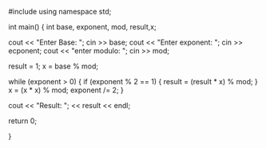 #include <iostream>
using namespace std;

int main() {
  int base, exponent, mod, result,x;

  cout << "Enter Base: ";
  cin >> base;
  cout << "Enter exponent: ";
  cin >> ecponent;
  cout << "enter modulo: ";
  cin >> mod;

  result = 1;
  x = base % mod;

  while (exponent > 0) {
    if (exponent % 2 == 1) {
      result = (result * x) % mod;
    }
    x = (x * x) % mod;
    exponent /= 2;
  }

  cout << "Result: "; << result << endl;

  return 0;

}
